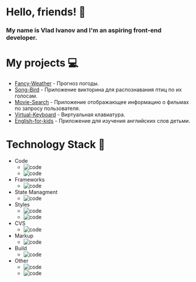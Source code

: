 # Hello, friends! 👋
### My name is Vlad Ivanov and I'm an aspiring front-end developer.

# My projects :computer:
- [Fancy-Weather](https://weather-himimetsu.netlify.app/) - Прогноз погоды.
- [Song-Bird](https://songbird-himimetsu.netlify.app/) - Приложение викторина для распознавания птиц по их голосам.
- [Movie-Search](https://movie-search-himimetsu.netlify.app/) - Приложение отображающее информацию о фильмах по запросу пользователя.  
- [Virtual-Keyboard](https://virtual-keyboard-himimetsu.netlify.app/) - Виртуальная клавиатура.
- [English-for-kids](https://english-for-the-little-ones.netlify.app/) - Приложение для изучения английских слов детьми.

# Technology Stack :hammer:
- Code
  - ![code](https://img.shields.io/badge/-JavaScript-F5D033)
  - ![code](https://img.shields.io/badge/-TypeScript-3471F9)
- Frameworks
  - ![code](https://img.shields.io/badge/-React-191FF5)
- State Managment
  - ![code](https://img.shields.io/badge/-Redux-9719F5)
- Styles
  - ![code](https://img.shields.io/badge/-CSS-8C8AFF)
  - ![code](https://img.shields.io/badge/-SASS-F519F1)
- CVS
  - ![code](https://img.shields.io/badge/-GIT-91081A)
- Markup
  - ![code](https://img.shields.io/badge/-HTML5-F99534)
- Build
  - ![code](https://img.shields.io/badge/-Webpack-34B9F9)
- Other
  - ![code](https://img.shields.io/badge/-Bootstrap-6A5ACD)
  - ![code](https://img.shields.io/badge/-Antd-DD4B69)
